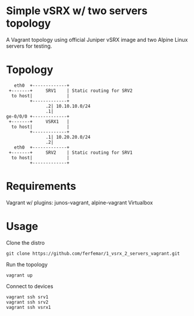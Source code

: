 Simple vSRX w/ two servers topology
===================================

A Vagrant topology using official Juniper vSRX image and two Alpine Linux servers for testing.

Topology
========
```
   eth0  +-------------+
 +-------+     SRV1    | Static routing for SRV2
  to host|             |
         +-------------+
               .2| 10.10.10.0/24
               .1|
ge-0/0/0 +-------------+
 +-------+     VSRX1   |
  to host|             |
         +-------------+
               .1| 10.20.20.0/24
               .2|
   eth0  +-------------+
 +-------+     SRV2    | Static routing for SRV1
  to host|             |
         +-------------+
```

Requirements
============

Vagrant w/ plugins: junos-vagrant, alpine-vagrant
Virtualbox

Usage
=====

Clone the distro 

```
git clone https://github.com/ferfemar/1_vsrx_2_servers_vagrant.git
```

Run the topology

```
vagrant up
```

Connect to devices

```
vagrant ssh srv1
vagrant ssh srv2
vagrant ssh vsrx1
```
